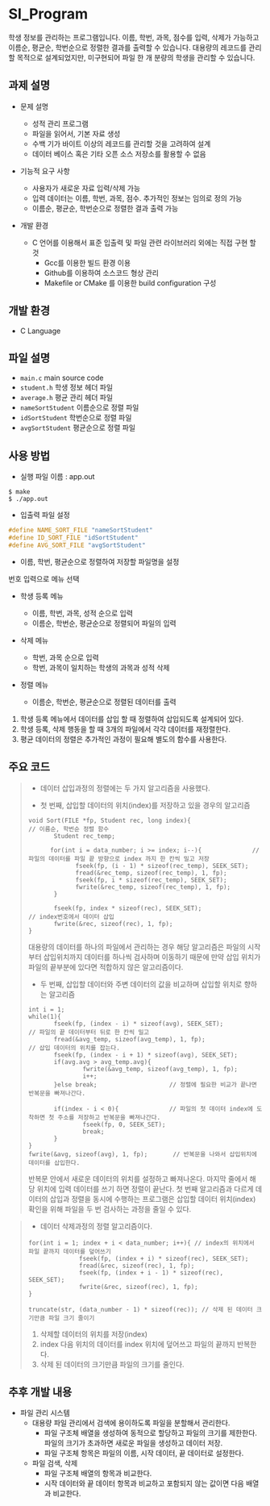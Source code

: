 # SI_Program 
학생 정보를 관리하는 프로그램입니다. 이름, 학번, 과목, 점수를 입력, 삭제가 가능하고 이름순, 평균순, 학번순으로 정렬한 결과를 출력할 수 있습니다.
대용량의 레코드를 관리할 목적으로 설계되었지만, 미구현되어 파일 한 개 분량의 학생을 관리할 수 있습니다.


## 과제 설명
+ 문제 설명
  + 성적 관리 프로그램
  + 파일을 읽어서, 기본 자료 생성
  + 수백 기가 바이트 이상의 레코드를 관리할 것을 고려하여 설계
  + 데이터 베이스 혹은 기타 오픈 소스 저장소를 활용할 수 없음


+ 기능적 요구 사항
  + 사용자가 새로운 자료 입력/삭제 가능
  + 입력 데이터는 이름, 학번, 과목, 점수. 추가적인 정보는 임의로 정의 가능
  + 이름순, 평균순, 학번순으로 정렬한 결과 출력 가능


+ 개발 환경
  + C 언어를 이용해서 표준 입출력 및 파일 관련 라이브러리 외에는 직접 구현 할 것
    + Gcc를 이용한 빌드 환경 이용
    + Github를 이용하여 소스코드 형상 관리
    + Makefile or CMake 를 이용한 build configuration 구성


## 개발 환경
 + C Language


## 파일 설명
+ `main.c` main source code
+ `student.h` 학생 정보 헤더 파일
+ `average.h` 평균 관리 헤더 파일
+ `nameSortStudent` 이름순으로 정렬 파일
+ `idSortStudent` 학번순으로 정렬 파일
+ `avgSortStudent` 평균순으로 정렬 파일


## 사용 방법

+ 실행 파일 이름 : app.out
```
$ make
$ ./app.out
```

+ 입출력 파일 설정
```c
#define NAME_SORT_FILE "nameSortStudent"
#define ID_SORT_FILE "idSortStudent"
#define AVG_SORT_FILE "avgSortStudent"
```
  + 이름, 학번, 평균순으로 정렬하여 저장할 파일명을 설정

번호 입력으로 메뉴 선택
+ 학생 등록 메뉴
  + 이름, 학번, 과목, 성적 순으로 입력
  + 이름순, 학번순, 평균순으로 정렬되어 파일의 입력

+ 삭제 메뉴
  + 학번, 과목 순으로 입력
  + 학번, 과목이 일치하는 학생의 과목과 성적 삭제

+ 정렬 메뉴
  + 이름순, 학번순, 평균순으로 정렬된 데이터를 출력

1. 학생 등록 메뉴에서 데이터를 삽입 할 때 정렬하여 삽입되도록 설계되어 있다.
2. 학생 등록, 삭제 행동을 할 때 3개의 파일에서 각각 데이터를 재정렬한다.
3. 평균 데이터의 정렬은 추가적인 과정이 필요해 별도의 함수를 사용한다.


## 주요 코드

> + 데이터 삽입과정의 정렬에는 두 가지 알고리즘을 사용했다.
>
> + 첫 번째, 삽입할 데이터의 위치(index)를 저장하고 있을 경우의 알고리즘
> ```
> void Sort(FILE *fp, Student rec, long index){                   // 이름순, 학번순 정렬 함수
>        Student rec_temp;
>
>       for(int i = data_number; i >= index; i--){              // 파일의 데이터를 파일 끝 방향으로 index 까지 한 칸씩 밀고 저장
>              fseek(fp, (i - 1) * sizeof(rec_temp), SEEK_SET);
>              fread(&rec_temp, sizeof(rec_temp), 1, fp);
>              fseek(fp, i * sizeof(rec_temp), SEEK_SET);
>              fwrite(&rec_temp, sizeof(rec_temp), 1, fp);
>        }
>
>        fseek(fp, index * sizeof(rec), SEEK_SET);               // index번호에서 데이터 삽입
>        fwrite(&rec, sizeof(rec), 1, fp);
> }
> ```
> 대용량의 데이터를 하나의 파일에서 관리하는 경우 해당 알고리즘은 파일의 시작부터 삽입위치까지 데이터를 하나씩 검사하며 이동하기 때문에 만약 삽입 위치가 파일의 끝부분에 있다면 적합하지 않은 알고리즘이다.
> 
> + 두 번째, 삽입할 데이터와 주변 데이터의 값을 비교하며 삽입할 위치로 향하는 알고리즘
> ```
> int i = 1;
> while(1){
>        fseek(fp, (index - i) * sizeof(avg), SEEK_SET);         // 파일의 끝 데이터부터 뒤로 한 칸씩 밀고
>        fread(&avg_temp, sizeof(avg_temp), 1, fp);              // 삽입 데이터의 위치를 잡는다.
>        fseek(fp, (index - i + 1) * sizeof(avg), SEEK_SET);
>        if(avg.avg > avg_temp.avg){
>                fwrite(&avg_temp, sizeof(avg_temp), 1, fp);
>                i++;
>        }else break;                    // 정렬에 필요한 비교가 끝나면 반복문을 빠져나간다.
>        
>        if(index - i < 0){              // 파일의 첫 데이터 index에 도착하면 첫 주소를 저장하고 반복문을 빠져나간다.
>                fseek(fp, 0, SEEK_SET);
>                break;
>        }
> }
> fwrite(&avg, sizeof(avg), 1, fp);       // 반복문을 나와서 삽입위치에 데이터를 삽입한다.
> ```
> 반복문 안에서 새로운 데이터의 위치를 설정하고 빠져나온다.
> 마지막 줄에서 해당 위치에 입력 데이터를 쓰기 하면 정렬이 끝난다.
> 첫 번째 알고리즘과 다르게 데이터의 삽입과 정렬을 동시에 수행하는 프로그램은 삽입할 데이터 위치(index) 확인을 위해 파일을 두 번 검사하는 과정을 줄일 수 있다.


> + 데이터 삭제과정의 정렬 알고리즘이다.
> ```
> for(int i = 1; index + i < data_number; i++){ // index의 위치에서 파일 끝까지 데이터를 덮어쓰기
>               fseek(fp, (index + i) * sizeof(rec), SEEK_SET);
>               fread(&rec, sizeof(rec), 1, fp);
>               fseek(fp, (index + i - 1) * sizeof(rec), SEEK_SET);
>               fwrite(&rec, sizeof(rec), 1, fp);
> }
>
> truncate(str, (data_number - 1) * sizeof(rec)); // 삭제 된 데이터 크기만큼 파일 크기 줄이기
> ```
> 1. 삭제할 데이터의 위치를 저장(index)
> 2. index 다음 위치의 데이터를 index 위치에 덮어쓰고 파일의 끝까지 반복한다.
> 3. 삭제 된 데이터의 크기만큼 파일의 크기를 줄인다.


## 추후 개발 내용
+ 파일 관리 시스템
  + 대용량 파일 관리에서 검색에 용이하도록 파일을 분할해서 관리한다.
    + 파일 구조체 배열을 생성하여 동적으로 할당하고 파일의 크기를 제한한다. 파일의 크기가 초과하면 새로운 파일을 생성하고 데이터 저장.
    + 파일 구조체 항목은 파일의 이름, 시작 데이터, 끝 데이터로 설정한다.
  + 파일 검색, 삭제
    + 파일 구조체 배열의 항목과 비교한다.
    + 시작 데이터와 끝 데이터 항목과 비교하고 포함되지 않는 값이면 다음 배열과 비교한다.

